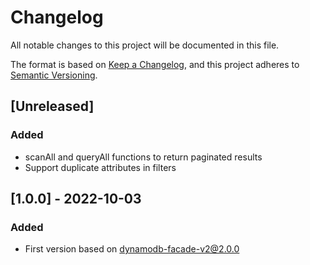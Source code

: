 # Changelog
All notable changes to this project will be documented in this file.

The format is based on [Keep a Changelog](https://keepachangelog.com/en/1.0.0/),
and this project adheres to [Semantic Versioning](https://semver.org/spec/v2.0.0.html).

## [Unreleased]

### Added
- scanAll and queryAll functions to return paginated results
- Support duplicate attributes in filters

## [1.0.0] - 2022-10-03
### Added
- First version based on dynamodb-facade-v2@2.0.0
